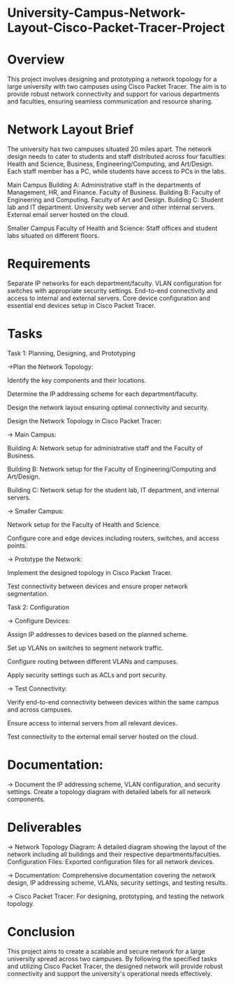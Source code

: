 # University-Campus-Network-Layout-Cisco-Packet-Tracer-Project
# Overview
This project involves designing and prototyping a network topology for a large university with two campuses using Cisco Packet Tracer. The aim is to provide robust network connectivity and support for various departments and faculties, ensuring seamless communication and resource sharing.

# Network Layout Brief
The university has two campuses situated 20 miles apart. The network design needs to cater to students and staff distributed across four faculties: Health and Science, Business, Engineering/Computing, and Art/Design. Each staff member has a PC, while students have access to PCs in the labs.

Main Campus
Building A:
Administrative staff in the departments of Management, HR, and Finance.
Faculty of Business.
Building B:
Faculty of Engineering and Computing.
Faculty of Art and Design.
Building C:
Student lab and IT department.
University web server and other internal servers.
External email server hosted on the cloud.

Smaller Campus
Faculty of Health and Science:
Staff offices and student labs situated on different floors.

# Requirements
Separate IP networks for each department/faculty.
VLAN configuration for switches with appropriate security settings.
End-to-end connectivity and access to internal and external servers.
Core device configuration and essential end devices setup in Cisco Packet Tracer.

# Tasks
Task 1: Planning, Designing, and Prototyping

->Plan the Network Topology:

Identify the key components and their locations.

Determine the IP addressing scheme for each department/faculty.

Design the network layout ensuring optimal connectivity and security.

Design the Network Topology in Cisco Packet Tracer:

-> Main Campus:

Building A: Network setup for administrative staff and the Faculty of Business.

Building B: Network setup for the Faculty of Engineering/Computing and Art/Design.

Building C: Network setup for the student lab, IT department, and internal servers.

-> Smaller Campus:

Network setup for the Faculty of Health and Science.

Configure core and edge devices including routers, switches, and access points.

-> Prototype the Network:

Implement the designed topology in Cisco Packet Tracer.

Test connectivity between devices and ensure proper network segmentation.

Task 2: Configuration

-> Configure Devices:

Assign IP addresses to devices based on the planned scheme.

Set up VLANs on switches to segment network traffic.

Configure routing between different VLANs and campuses.

Apply security settings such as ACLs and port security.

-> Test Connectivity:

Verify end-to-end connectivity between devices within the same campus and across campuses.

Ensure access to internal servers from all relevant devices.

Test connectivity to the external email server hosted on the cloud.

# Documentation:

-> Document the IP addressing scheme, VLAN configuration, and security settings.
Create a topology diagram with detailed labels for all network components.

# Deliverables

-> Network Topology Diagram: A detailed diagram showing the layout of the network including all buildings and their respective departments/faculties.
Configuration Files: Exported configuration files for all network devices.

-> Documentation: Comprehensive documentation covering the network design, IP addressing scheme, VLANs, security settings, and testing results.

-> Cisco Packet Tracer: For designing, prototyping, and testing the network topology.

# Conclusion
This project aims to create a scalable and secure network for a large university spread across two campuses. By following the specified tasks and utilizing Cisco Packet Tracer, the designed network will provide robust connectivity and support the university's operational needs effectively.
